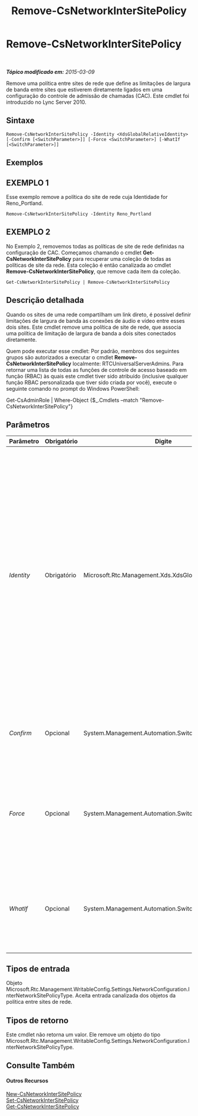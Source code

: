 ﻿---
title: Remove-CsNetworkInterSitePolicy
TOCTitle: Remove-CsNetworkInterSitePolicy
ms:assetid: daf1afc8-cce4-4192-8ba4-05d26817198e
ms:mtpsurl: https://technet.microsoft.com/pt-br/library/Gg398963(v=OCS.15)
ms:contentKeyID: 49308302
ms.date: 05/19/2016
mtps_version: v=OCS.15
ms.translationtype: HT
---

# Remove-CsNetworkInterSitePolicy

 

_**Tópico modificado em:** 2015-03-09_

Remove uma política entre sites de rede que define as limitações de largura de banda entre sites que estiverem diretamente ligados em uma configuração do controle de admissão de chamadas (CAC). Este cmdlet foi introduzido no Lync Server 2010.

## Sintaxe

    Remove-CsNetworkInterSitePolicy -Identity <XdsGlobalRelativeIdentity> [-Confirm [<SwitchParameter>]] [-Force <SwitchParameter>] [-WhatIf [<SwitchParameter>]]

## Exemplos

## EXEMPLO 1

Esse exemplo remove a política do site de rede cuja Identidade for Reno\_Portland.

    Remove-CsNetworkInterSitePolicy -Identity Reno_Portland

## EXEMPLO 2

No Exemplo 2, removemos todas as políticas de site de rede definidas na configuração de CAC. Começamos chamando o cmdlet **Get-CsNetworkInterSitePolicy** para recuperar uma coleção de todas as políticas de site da rede. Esta coleção é então canalizada ao cmdlet **Remove-CsNetworkInterSitePolicy**, que remove cada item da coleção.

    Get-CsNetworkInterSitePolicy | Remove-CsNetworkInterSitePolicy

## Descrição detalhada

Quando os sites de uma rede compartilham um link direto, é possível definir limitações de largura de banda às conexões de áudio e vídeo entre esses dois sites. Este cmdlet remove uma política de site de rede, que associa uma política de limitação de largura de banda a dois sites conectados diretamente.

Quem pode executar esse cmdlet: Por padrão, membros dos seguintes grupos são autorizados a executar o cmdlet **Remove-CsNetworkInterSitePolicy** localmente: RTCUniversalServerAdmins. Para retornar uma lista de todas as funções de controle de acesso baseado em função (RBAC) às quais este cmdlet tiver sido atribuído (inclusive qualquer função RBAC personalizada que tiver sido criada por você), execute o seguinte comando no prompt do Windows PowerShell:

Get-CsAdminRole | Where-Object {$\_.Cmdlets –match "Remove-CsNetworkInterSitePolicy"}

## Parâmetros


<table>
<colgroup>
<col style="width: 25%" />
<col style="width: 25%" />
<col style="width: 25%" />
<col style="width: 25%" />
</colgroup>
<thead>
<tr class="header">
<th>Parâmetro</th>
<th>Obrigatório</th>
<th>Digite</th>
<th>Descrição</th>
</tr>
</thead>
<tbody>
<tr class="odd">
<td><p><em>Identity</em></p></td>
<td><p>Obrigatório</p></td>
<td><p>Microsoft.Rtc.Management.Xds.XdsGlobalRelativeIdentity</p></td>
<td><p>O identificador exclusivo da política do site de rede que se deseja remover. As políticas de site de rede são criadas apenas no escopo global, de forma que não é necessário que esse identificador especifique um escopo. Em vez disso, ele contém uma cadeia de caracteres que é um nome exclusivo que identifica a política do site.</p></td>
</tr>
<tr class="even">
<td><p><em>Confirm</em></p></td>
<td><p>Opcional</p></td>
<td><p>System.Management.Automation.SwitchParameter</p></td>
<td><p>Solicita confirmação antes da execução do comando.</p></td>
</tr>
<tr class="odd">
<td><p><em>Force</em></p></td>
<td><p>Opcional</p></td>
<td><p>System.Management.Automation.SwitchParameter</p></td>
<td><p>Suprime qualquer aviso de confirmação que, de outra maneira, seria exibido antes de se realizar as alterações.</p></td>
</tr>
<tr class="even">
<td><p><em>WhatIf</em></p></td>
<td><p>Opcional</p></td>
<td><p>System.Management.Automation.SwitchParameter</p></td>
<td><p>Descreve o que aconteceria se o comando fosse executado sem ser executado de fato.</p></td>
</tr>
</tbody>
</table>


## Tipos de entrada

Objeto Microsoft.Rtc.Management.WritableConfig.Settings.NetworkConfiguration.InterNetworkSitePolicyType. Aceita entrada canalizada dos objetos da política entre sites de rede.

## Tipos de retorno

Este cmdlet não retorna um valor. Ele remove um objeto do tipo Microsoft.Rtc.Management.WritableConfig.Settings.NetworkConfiguration.InterNetworkSitePolicyType.

## Consulte Também

#### Outros Recursos

[New-CsNetworkInterSitePolicy](new-csnetworkintersitepolicy.md)  
[Set-CsNetworkInterSitePolicy](set-csnetworkintersitepolicy.md)  
[Get-CsNetworkInterSitePolicy](get-csnetworkintersitepolicy.md)

